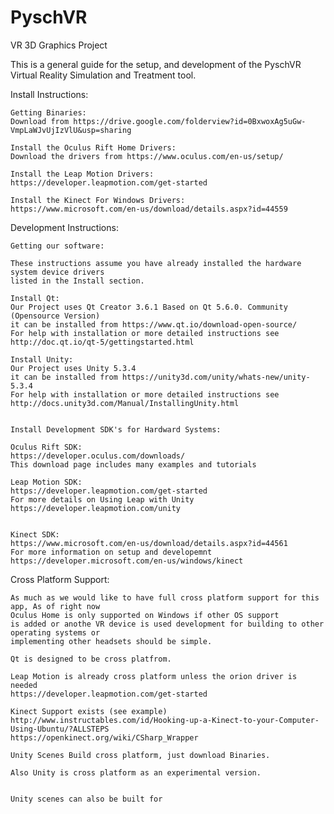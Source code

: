 # PyschVR
VR 3D Graphics Project

This is a general guide for the setup, and development of the PyschVR Virtual Reality Simulation and Treatment tool.

Install Instructions:

    Getting Binaries:    
    Download from https://drive.google.com/folderview?id=0BxwoxAg5uGw-VmpLaWJvUjIzVlU&usp=sharing

    Install the Oculus Rift Home Drivers:
    Download the drivers from https://www.oculus.com/en-us/setup/

    Install the Leap Motion Drivers:
    https://developer.leapmotion.com/get-started
    
    Install the Kinect For Windows Drivers:
    https://www.microsoft.com/en-us/download/details.aspx?id=44559
    

Development Instructions:

    Getting our software:
    
    These instructions assume you have already installed the hardware system device drivers 
    listed in the Install section.

    Install Qt:
    Our Project uses Qt Creator 3.6.1 Based on Qt 5.6.0. Community (Opensource Version) 
    it can be installed from https://www.qt.io/download-open-source/
    For help with installation or more detailed instructions see
    http://doc.qt.io/qt-5/gettingstarted.html 

    Install Unity:
    Our Project uses Unity 5.3.4 
    it can be installed from https://unity3d.com/unity/whats-new/unity-5.3.4
    For help with installation or more detailed instructions see
    http://docs.unity3d.com/Manual/InstallingUnity.html


    Install Development SDK's for Hardward Systems:  
    
    Oculus Rift SDK:
    https://developer.oculus.com/downloads/
    This download page includes many examples and tutorials
    
    Leap Motion SDK:
    https://developer.leapmotion.com/get-started
    For more details on Using Leap with Unity https://developer.leapmotion.com/unity 
    
    
    Kinect SDK:
    https://www.microsoft.com/en-us/download/details.aspx?id=44561
    For more information on setup and developemnt  https://developer.microsoft.com/en-us/windows/kinect

    
Cross Platform Support:

    As much as we would like to have full cross platform support for this app, As of right now 
    Oculus Home is only supported on Windows if other OS support 
    is added or anothe VR device is used development for building to other operating systems or
    implementing other headsets should be simple.
    
    Qt is designed to be cross platfrom. 

    Leap Motion is already cross platform unless the orion driver is needed
    https://developer.leapmotion.com/get-started
    
    Kinect Support exists (see example)
    http://www.instructables.com/id/Hooking-up-a-Kinect-to-your-Computer-Using-Ubuntu/?ALLSTEPS
    https://openkinect.org/wiki/CSharp_Wrapper
    
    Unity Scenes Build cross platform, just download Binaries.
    
    Also Unity is cross platform as an experimental version.
    

    Unity scenes can also be built for 
